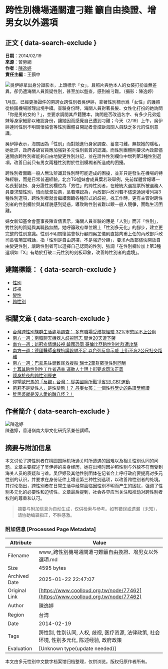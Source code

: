 # 跨性別機場通關遭刁難 籲自由換證、增男女以外選項

## 正文 { data-search-exclude }


**日期**：2014/02/19  
**來源**：苦勞網  
**作者**：[陳逸婷](https://www.coolloud.org.tw/author/%E9%99%B3%E9%80%B8%E5%A9%B7)  
**責任主編**：王顥中

![吳伊婷拿出身分證影本，上頭標示「女」，且照片與他本人的女裝打扮並無差異，卻仍遭海關人員質疑性別，甚至加以盤查，感到被刁難。（攝影：陳逸婷）](http://farm4.staticflickr.com/3717/12630701973_009099e2f8_c.jpg)

1月底，已經更換證件的男跨女跨性別者吳伊婷，拿著性別標示爲「女性」的護照從桃園機場辦理出境手續。查驗身份時，海關人員對著長髮、女性化打扮的她詢問「你是男的女的？」，並要求調閱其戶籍謄本，詢問是否改過名字、有多少兄弟姐妹等身家細節以確認身份，讓她因而感覺自己遭到刁難；今天（2/19）上午，吳伊婷連同性別不明關懷協會等性別團體召開記者會控訴海關人員缺乏多元的性別意識。

吳伊婷表示，海關因為「性別」而對她進行身家調查、蓄意刁難，無視她的隱私，她批評，政府各級官員應加強對多元性別氣質的認識。而性別團體則要求內政部儘速開放跨性別者能夠自由地變更性別註記，並在證件性別欄位中增列第3種性別選項，改善目前只有男女兩種性別對於性別模糊者所造成的困擾。

跨性別者面臨一般人無法辨識其性別時可能造成的困擾，並非只是發生在機場的特殊經驗，而是日常普遍經驗。北台TG姐妹會成員葉若瑛舉例，先前媒體曾報導一名長髮裝扮、身分證性別欄位為「男性」的跨性別者，在總統大選投票所被選務人員要求驗性別，憤而放棄投票，葉若瑛認為，內政部戶政司若不儘速通過增列第3種性別選項，跨性別者就會繼續面臨各種形式的歧視，找工作時，更有主管對跨性別者的性別欄位與其樣貌感到疑惑，導致跨性別者難以跟一般人競爭，面臨生活困難。

婦女新知基金會董事長陳宜倩表示，海關人員查驗的應是「人別」而非「性別」，對性別的質疑與其職務無關，她呼籲政府單位跟上「性別多元化」的腳步，建立更完整的性別意識。性別不明關懷協會執行顧問吳芷儀則直接向甫上任的內政部戶政司長張琬宜喊話，指「性別是自由選擇，不是強迫分類」，要求內政部儘快開放自由變更性別，讓跨性別者可以選擇自己認同的性別，強調「在性別欄位加上第3種選項如『X』有助於打破二元性別的刻板印象，改善跨性別者的處境」。

## 建議標籤： { data-search-exclude }
- [性別](https://www.coolloud.org.tw/tag/%E6%80%A7%E5%88%A5)
- [歧視](https://www.coolloud.org.tw/tag/%E6%AD%A7%E8%A6%96)
- [變性](https://www.coolloud.org.tw/tag/%E8%AE%8A%E6%80%A7)
- [跨性別](https://www.coolloud.org.tw/tag/%E8%B7%A8%E6%80%A7%E5%88%A5)

## 相關文章 { data-search-exclude }
- [台灣跨性別族群生活處境調查： 多有職場受歧視經驗 32%寧憋尿不上公廁](https://www.coolloud.org.tw/node/98118)
- [南方一週：南韓聊天機器人歧視同志 問世20天遭下架](https://www.coolloud.org.tw/node/95207)
- [南方一週：新冠疫情爆歧視 韓國恐同 哥倫比亞跨性別社群遭攻擊](https://www.coolloud.org.tw/node/94318)
- [南方一週：德國醫師全裸抗議設備不足 以色列反貪示威 上街不忘2公尺社交距離](https://www.coolloud.org.tw/node/94256)
- [南方一週：巴拿馬註銷難民救援船 瑞士2萬群眾爭性別同酬](https://www.coolloud.org.tw/node/91564)
- [土耳其跨性別性工作者遇害 運動人士明上街要求司法正義](https://www.coolloud.org.tw/node/86189)
- [隱身於夜的跨性別歷史](https://www.coolloud.org.tw/node/86042)
- [仰望歐巴馬的「反觀」台灣： 從美國廁所戰爭省思LGBT運動](https://www.coolloud.org.tw/node/85562)
- [莉莉不是變性人，是性變態！？ 丹麥女孩：一個性科學史的系譜學解讀](https://www.coolloud.org.tw/node/84584)
- [胖黑婆就是沒人愛的醜八怪？！](https://www.coolloud.org.tw/node/84196)

## 作者简介 { data-search-exclude }
![陳逸婷](https://www.coolloud.org.tw/sites/default/files/styles/author_img/public/images/field_author_photo/author_term/10682198_10202385051382462_3346027818870619608_o.jpg?itok=kb7hPrZN)  
陳逸婷，香港嶺南大學文化研究系兼任講師。
<!-- tcd_original_link https://www.coolloud.org.tw/node/77462 -->


## 摘要与附加信息

<!-- tcd_abstract -->
本文讨论了跨性别者在桃园国际机场通关时所遭遇的困难以及相关性别认同的问题。文章主要叙述了吴伊婷的亲身经历，她在出境时因护照性别与外貌不符而受到海关人员的质疑和刁难。吴伊婷及其他性别团体在记者会上呼吁政府要提高对多元性别的认识，并要求在身份证件上增设第三种性别选项，以改善跨性别者的处境。其讨论指出，跨性别者在日常生活中经常面临因性别不明而产生的困扰，强调了性别多元化的必要性和迫切性。文章最后提到，社会各界应当关注和推动对跨性别者权利的尊重和认可。
<!-- tcd_abstract_end -->

> 摘要与附加信息为自动生成，仅供检索与参考。如有错误或遗漏（未知），请协助编辑指正，不胜感激。

### 附加信息 [Processed Page Metadata]

| Attribute       | Value                                  |
|-----------------|----------------------------------------|
| Filename        | www_跨性別機場通關遭刁難籲自由換證、增男女以外選項.md                             |
| Size            | 4595 bytes                           |
| Archived Date   | 2025-01-22 22:47:07                             |
| Original Link   | [https://www.coolloud.org.tw/node/77462](https://www.coolloud.org.tw/node/77462)                       |
| Author          | 陳逸婷                               |
| Region          | 台湾                               |
| Date            | 2014-02-19                                 |
| Tags            | 跨性别, 性别认同, 人权, 歧视, 医疗资源, 法律政策, 社会环境, 性别多元化, 陈述经验, 政府政策                                 |
| Evaluation            | [Unknown type(update needed)]                                 |
<!-- tcd_table_end -->

本文由多元性别中文数字档案馆归档整理，仅供浏览。版权归原作者所有。
